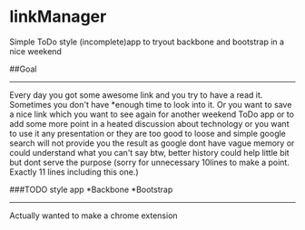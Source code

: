 linkManager
===========

Simple ToDo style (incomplete)app to tryout backbone and bootstrap in a nice weekend

##Goal
_______
Every day you got some awesome link and you try to have a read it.
Sometimes you don't have *enough time to look into it. 
Or you want to save a nice link which you want to see again
for another weekend ToDo app or 
to add some more point in a heated discussion about technology
or you want to use it any presentation
or they are too good to loose
and simple google search will not provide you the result
as google dont have vague memory or could understand what you can't say
btw, better history could help little bit but dont serve the purpose
(sorry for unnecessary 10lines to make a point. Exactly 11 lines including this one.)


###TODO style app
*Backbone
*Bootstrap

------
Actually wanted to make a chrome extension



